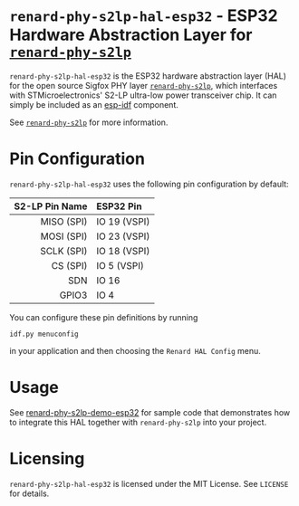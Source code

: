# `renard-phy-s2lp-hal-esp32` - ESP32 Hardware Abstraction Layer for [`renard-phy-s2lp`](https://github.com/Jeija/renard-phy-s2lp)

`renard-phy-s2lp-hal-esp32` is the ESP32 hardware abstraction layer (HAL) for the open source Sigfox PHY layer [`renard-phy-s2lp`](https://github.com/Jeija/renard-phy-s2lp), which interfaces with STMicroelectronics' S2-LP ultra-low power transceiver chip. It can simply be included as an [esp-idf](https://github.com/espressif/esp-idf) component.

See [`renard-phy-s2lp`](https://github.com/Jeija/renard-phy-s2lp) for more information.

# Pin Configuration
`renard-phy-s2lp-hal-esp32` uses the following pin configuration by default:

S2-LP Pin Name | ESP32 Pin
---:|:---
MISO (SPI) | IO 19 (VSPI)
MOSI (SPI) | IO 23 (VSPI)
SCLK (SPI) | IO 18 (VSPI)
CS (SPI) | IO 5 (VSPI)
SDN | IO 16
GPIO3 | IO 4

You can configure these pin definitions by running
```
idf.py menuconfig
```
in your application and then choosing the `Renard HAL Config` menu.

# Usage
See [renard-phy-s2lp-demo-esp32](https://github.com/Jeija/renard-phy-s2lp-demo-esp32/) for sample code that demonstrates how to integrate this HAL together with `renard-phy-s2lp` into your project.

# Licensing
`renard-phy-s2lp-hal-esp32` is licensed under the MIT License. See `LICENSE` for details.
